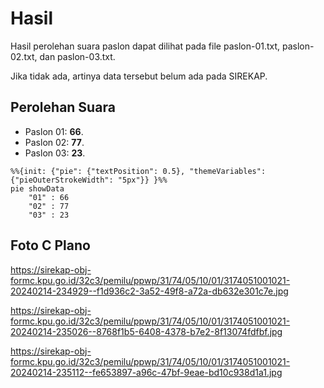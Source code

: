 # Hasil

Hasil perolehan suara paslon dapat dilihat pada file paslon-01.txt, paslon-02.txt, dan paslon-03.txt.

Jika tidak ada, artinya data tersebut belum ada pada SIREKAP.

## Perolehan Suara

 * Paslon 01: **66**.
 * Paslon 02: **77**.
 * Paslon 03: **23**.

```mermaid
%%{init: {"pie": {"textPosition": 0.5}, "themeVariables": {"pieOuterStrokeWidth": "5px"}} }%%
pie showData
    "01" : 66
    "02" : 77
    "03" : 23
```
## Foto C Plano

https://sirekap-obj-formc.kpu.go.id/32c3/pemilu/ppwp/31/74/05/10/01/3174051001021-20240214-234929--f1d936c2-3a52-49f8-a72a-db632e301c7e.jpg

https://sirekap-obj-formc.kpu.go.id/32c3/pemilu/ppwp/31/74/05/10/01/3174051001021-20240214-235026--8768f1b5-6408-4378-b7e2-8f13074fdfbf.jpg

https://sirekap-obj-formc.kpu.go.id/32c3/pemilu/ppwp/31/74/05/10/01/3174051001021-20240214-235112--fe653897-a96c-47bf-9eae-bd10c938d1a1.jpg
